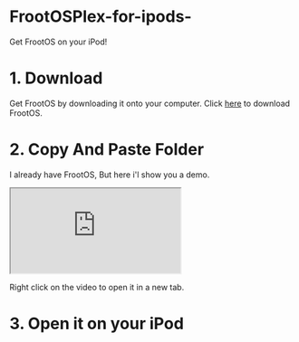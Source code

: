 # FrootOSPlex-for-ipods-
Get FrootOS on your iPod!
# 1. Download
Get FrootOS by downloading it onto your computer.
Click [here](https://github.com/polu875/FrootOSPlex-for-ipods-/archive/refs/heads/main.zip) to download FrootOS.
# 2. Copy And Paste Folder
I already have FrootOS, But here i'l show you a demo.
<iframe src="https://drlcj9gmcmmx1.cloudfront.net/l1dm63%2Ffile%2F6769c75f179794a21ea37e6ec5fd2a5e_4694c87684eb042d1c56cb89b63ef00d.webm?response-content-disposition=inline%3Bfilename%3D%226769c75f179794a21ea37e6ec5fd2a5e_4694c87684eb042d1c56cb89b63ef00d.webm%22%3B&response-content-type=&Expires=1745291172&Signature=d4RxI~HUI9tOPB85B3bKYF6YC0RlNgpxPqiSY2OxOQuF-zlDUuJNyTFXPRMj~gQL9mF4nesXt~9zdWefnTfM4pih~8gNAaZOw0DpUCdShCFB4IcCQEbTLlcmFnKea1q3v28YsOi0gMXQtvzZ-ejS0-AM6nGm-tEffsZvry5JRNd5Nyq3pEzT70bjaCF~a~OFsFWPXaBdDLf4~3O~bzFxXfq--FVMR670e4Q8hPiWZuQd-splNw-LTmU50wuZhDLv64g4wjLHPFiQHTpLjsTqWTBTOzimYppMVQcTAJYXON6MH5xNvcn-1bhcCRhVnh8mP-Q34OHRO3O2d842ceWuhQ__&Key-Pair-Id=APKAJT5WQLLEOADKLHBQ" title="Video">
</iframe>

Right click on the video to open it in a new tab.
# 3. Open it on your iPod

<!--stackedit_data:
eyJoaXN0b3J5IjpbLTEzMTg3NDgyNDAsMTg5NTk1MDg1MCwtMj
Q1MTM2MDg2LC0xMTgwMDU3ODA0XX0=
-->